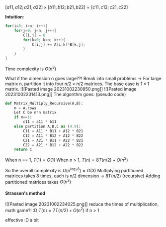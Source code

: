 $[a11,a12;a21,a22] \times [b11,b12;b21,b22] = [c11,c12;c21,c22]$

**Intuition**:
```c++
for(i=0; i<n; i++){
	for(j=0; j<n; j++){
		C[i,j] = 0
		for(k=0; k<n; k++){
			C[i,j] += A[i,k]*B[k,j];
		}
	}
}
```
Time complexity is $O(n^3)$

What if the dimension n goes large??!
Break into small problems -> For large matrix n, partition it into four $n/2\times n/2$ matrices. The base case is $1\times 1$ matrix. 
![[Pasted image 20231002230850.png]]
![[Pasted image 20231002231413.png]]
The algorithm goes: (pseudo code)
```python
def Matrix_Multiply_Recursive(A,B):
	n = A.rows
	Let C be n*n matrix
	if n==1:
		c11 = a11 * b11
	else partition A,B,C as (4.9):
		C11 = A11 * B11 + A12 * B21
		C12 = A11 * B12 + A12 * B22
		C21 = A21 * B11 + A22 * B21
		C22 = A21 * B12 + A22 * B22
	return C
```

When n == 1, $T(1) = O(1)$
When n > 1, $T(n)  = 8T(n/2) + O(n^2)$

So the overall complexity is $O(n^{log_{2}8}) = O(3)$
Multiplying partitioned matrices takes 8 times, each is n/2 dimension -> 8T(n/2)  (recursive)
Adding partitioned matrices takes $O(n^2)$

#### Strassen's method
![[Pasted image 20231002234025.png]]
reduce the times of multiplication, math game?! :D
$T(n) = 7T(n/2) + O(n^2)$ if n > 1

effective :D a bit
